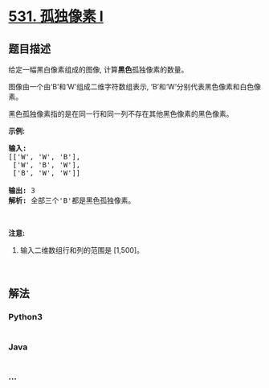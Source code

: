# [531. 孤独像素 I](https://leetcode-cn.com/problems/lonely-pixel-i)



## 题目描述

<!-- 这里写题目描述 -->

<p>给定一幅黑白像素组成的图像, 计算<strong>黑色</strong>孤独像素的数量。</p>

<p>图像由一个由&lsquo;B&rsquo;和&lsquo;W&rsquo;组成二维字符数组表示, &lsquo;B&rsquo;和&lsquo;W&rsquo;分别代表黑色像素和白色像素。</p>

<p>黑色孤独像素指的是在同一行和同一列不存在其他黑色像素的黑色像素。</p>

<p><strong>示例:</strong></p>

<pre><strong>输入:</strong> 
[[&#39;W&#39;, &#39;W&#39;, &#39;B&#39;],
 [&#39;W&#39;, &#39;B&#39;, &#39;W&#39;],
 [&#39;B&#39;, &#39;W&#39;, &#39;W&#39;]]

<strong>输出:</strong> 3
<strong>解析:</strong> 全部三个&#39;B&#39;都是黑色孤独像素。
</pre>

<p>&nbsp;</p>

<p><strong>注意:</strong></p>

<ol>
	<li>输入二维数组行和列的范围是 [1,500]。</li>
</ol>

<p>&nbsp;</p>


## 解法

<!-- 这里可写通用的实现逻辑 -->

<!-- tabs:start -->

### **Python3**

<!-- 这里可写当前语言的特殊实现逻辑 -->

```python

```

### **Java**

<!-- 这里可写当前语言的特殊实现逻辑 -->

```java

```

### **...**

```

```

<!-- tabs:end -->
